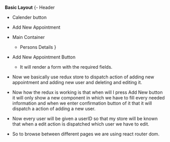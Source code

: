 **Basic Layout**
{- Header
  - Calender button
  - Add New Appointment

- Main Container
  - Persons Details
}

- Add New Appointment Button
  - It will render a form with the required fields.

- Now we basically use redux store to dispatch action of adding new appointment and adding new user and deleting and editing it.

- Now how the redux is working is that when will I press Add New button it will only show a new component in which we have to fill every needed information and when we enter confirmation button of it that it will dispatch a action of adding a new user.

- Now every user will be given a userID so that my store will be known that when a edit action is dispatched which user we have to edit. 

- So to browse between different pages we are using react router dom.